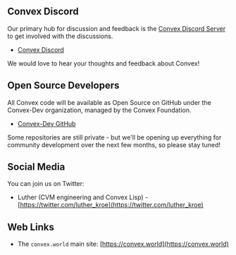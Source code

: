 ## Convex Discord

Our primary hub for discussion and feedback is the [Convex Discord Server](https://discord.gg/fsnCxEM) to get involved with the discussions.

- [Convex Discord](https://discord.gg/fsnCxEM)

We would love to hear your thoughts and feedback about Convex!

## Open Source Developers

All Convex code will be available as Open Source on GitHub under the Convex-Dev organization, managed by the Convex Foundation.

- [Convex-Dev GitHub](https://github.com/orgs/Convex-Dev)

Some repositories are still private - but we'll be opening up everything for community development over the next few months, so please stay tuned!

## Social Media

You can join us on Twitter:

- Luther (CVM engineering and Convex Lisp)  - [https://twitter.com/luther_kroe](https://twitter.com/luther_kroe)

## Web Links

- The `convex.world` main site: [https://convex.world](https://convex.world)